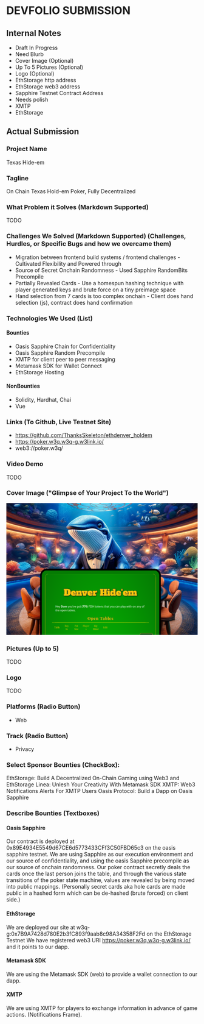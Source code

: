 # DEVFOLIO SUBMISSION

## Internal Notes
* Draft In Progress
* Need Blurb
* Cover Image (Optional)
* Up To 5 Pictures (Optional)
* Logo (Optional)
* EthStorage http address
* EthStorage web3 address
* Sapphire Testnet Contract Address
* Needs polish
* XMTP
* EthStorage 

## Actual Submission 
### Project Name
Texas Hide-em

### Tagline
On Chain Texas Hold-em Poker, Fully Decentralized 

### What Problem it Solves (Markdown Supported)
TODO

### Challenges We Solved (Markdown Supported) (Challenges, Hurdles, or Specific Bugs and how we overcame them)
* Migration between frontend build systems / frontend challenges - Cultivated Flexibility and Powered through
* Source of Secret Onchain Randomness - Used Sapphire RandomBits Precompile
* Partially Revealed Cards - Use a homespun hashing technique with player generated keys and brute force on a tiny preimage space
* Hand selection from 7 cards is too complex onchain - Client does hand selection (js), contract does hand confirmation

### Technologies We Used (List)
#### Bounties
* Oasis Sapphire Chain for Confidentiality 
* Oasis Sapphire Random Precompile
* XMTP for client peer to peer messaging
* Metamask SDK for Wallet Connect 
* EthStorage Hosting 
#### NonBounties
* Solidity, Hardhat, Chai 
* Vue

### Links (To Github, Live Testnet Site)
* https://github.com/ThanksSkeleton/ethdenver_holdem
* https://poker.w3q.w3q-g.w3link.io/
* web3://poker.w3q/

### Video Demo
TODO

### Cover Image ("Glimpse of Your Project To the World")
![Screenshot](./screenshot.png)

### Pictures (Up to 5)
TODO 

### Logo
TODO 

### Platforms (Radio Button)
* Web

### Track (Radio Button)
* Privacy

### Select Sponsor Bounties (CheckBox):
EthStorage: Build A Decentralized On-Chain Gaming using Web3 and EthStorage
Linea: Unlesh Your Creativity With Metamask SDK
XMTP: Web3 Notifications Alerts For XMTP Users
Oasis Protocol: Build a Dapp on Oasis Sapphire

### Describe Bounties (Textboxes)

#### Oasis Sapphire 
Our contract is deployed at 0x89E4934E5549d67CE6d5773433CFf3C50FBD65c3 on the oasis sapphire testnet.
We are using Sapphire as our execution environment and our source of confidentiality, and using the oasis Sapphire precompile as our source of onchain randomness.
Our poker contract secretly deals the cards once the last person joins the table, and through the various state transitions of the poker state machine, values are revealed by being moved into public mappings. 
(Personally secret cards aka hole cards are made public in a hashed form which can be de-hashed (brute forced) on client side.)

#### EthStorage
We are deployed our site at w3q-g:0x7B9A7428d780E2b3fC893f9aab8c98A34358F2Fd on the EthStorage Testnet
We have registered web3 URI https://poker.w3q.w3q-g.w3link.io/ and it points to our dapp.

#### Metamask SDK 
We are using the Metamask SDK (web) to provide a wallet connection to our dapp.

#### XMTP
We are using XMTP for players to exchange information in advance of game actions. (Notifications Frame). 